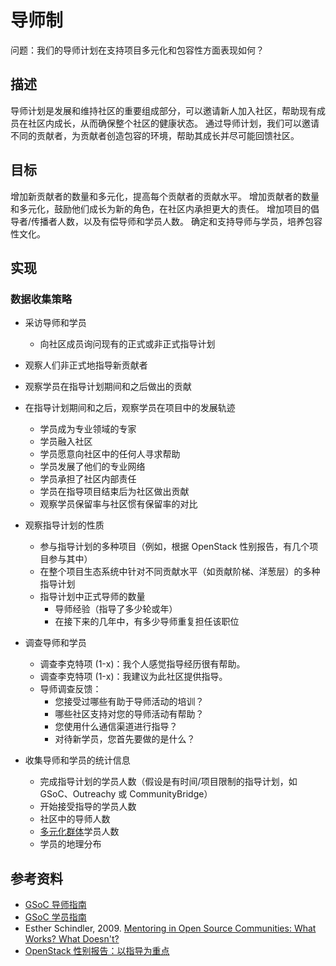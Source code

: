 # 导师制

问题：我们的导师计划在支持项目多元化和包容性方面表现如何？

## 描述

导师计划是发展和维持社区的重要组成部分，可以邀请新人加入社区，帮助现有成员在社区内成长，从而确保整个社区的健康状态。 通过导师计划，我们可以邀请不同的贡献者，为贡献者创造包容的环境，帮助其成长并尽可能回馈社区。

## 目标

增加新贡献者的数量和多元化，提高每个贡献者的贡献水平。 增加贡献者的数量和多元化，鼓励他们成长为新的角色，在社区内承担更大的责任。 增加项目的倡导者/传播者人数，以及有偿导师和学员人数。 确定和支持导师与学员，培养包容性文化。

## 实现

### 数据收集策略

- 采访导师和学员
     - 向社区成员询问现有的正式或非正式指导计划

- 观察人们非正式地指导新贡献者

- 观察学员在指导计划期间和之后做出的贡献

- 在指导计划期间和之后，观察学员在项目中的发展轨迹
    - 学员成为专业领域的专家
    - 学员融入社区
    - 学员愿意向社区中的任何人寻求帮助
    - 学员发展了他们的专业网络
    - 学员承担了社区内部责任
    - 学员在指导项目结束后为社区做出贡献
    - 观察学员保留率与社区惯有保留率的对比

- 观察指导计划的性质
    - 参与指导计划的多种项目（例如，根据 OpenStack 性别报告，有几个项目参与其中）
    - 在整个项目生态系统中针对不同贡献水平（如贡献阶梯、洋葱层）的多种指导计划
    - 指导计划中正式导师的数量
        * 导师经验（指导了多少轮或年）
        * 在接下来的几年中，有多少导师重复担任该职位

- 调查导师和学员
    - 调查李克特项 (1-x)：我个人感觉指导经历很有帮助。
    - 调查李克特项 (1-x)：我建议为此社区提供指导。
    - 导师调查反馈：
        * 您接受过哪些有助于导师活动的培训？
        * 哪些社区支持对您的导师活动有帮助？
        * 您使用什么通信渠道进行指导？
        * 对待新学员，您首先要做的是什么？

- 收集导师和学员的统计信息
    - 完成指导计划的学员人数（假设是有时间/项目限制的指导计划，如 GSoC、Outreachy 或 CommunityBridge）
    - 开始接受指导的学员人数
    - 社区中的导师人数
    - [多元化群体](https://github.com/chaoss/wg-diversity-inclusion/tree/master/demographic-data)学员人数
    - 学员的地理分布

## 参考资料

- [GSoC 导师指南](https://google.github.io/gsocguides/mentor/)
- [GSoC 学员指南](http://google.github.io/gsocguides/student/)
- Esther Schindler, 2009. [Mentoring in Open Source Communities: What Works? What Doesn't?](https://www.itworld.com/article/2768355/mentoring-in-open-source-communities--what-works--what-doesn-t-.html)
- [OpenStack 性别报告：以指导为重点](https://superuser.openstack.org/wp-content/uploads/2018/06/Gender-Diversity-Analysis-in-the-OpenStack-Community-2018.pdf)


